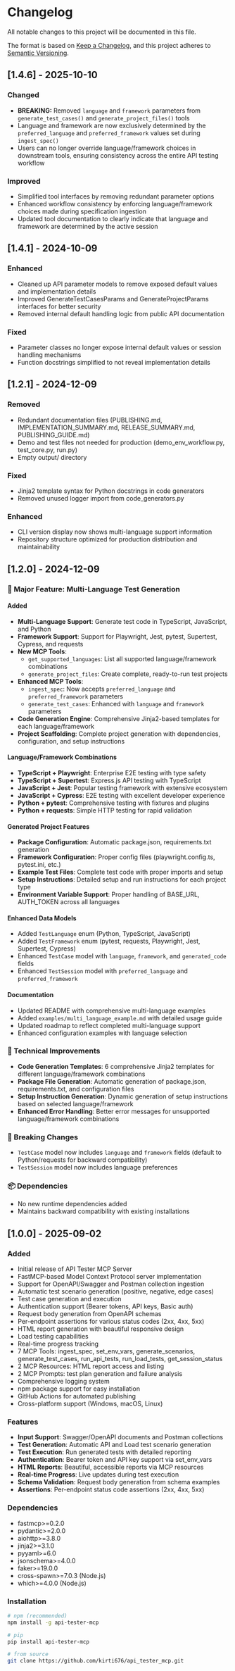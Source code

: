 # Changelog

All notable changes to this project will be documented in this file.

The format is based on [Keep a Changelog](https://keepachangelog.com/en/1.0.0/),
and this project adheres to [Semantic Versioning](https://semver.org/spec/v2.0.0.html).

## [1.4.6] - 2025-10-10

### Changed
- **BREAKING:** Removed `language` and `framework` parameters from `generate_test_cases()` and `generate_project_files()` tools
- Language and framework are now exclusively determined by the `preferred_language` and `preferred_framework` values set during `ingest_spec()`
- Users can no longer override language/framework choices in downstream tools, ensuring consistency across the entire API testing workflow

### Improved
- Simplified tool interfaces by removing redundant parameter options
- Enhanced workflow consistency by enforcing language/framework choices made during specification ingestion
- Updated tool documentation to clearly indicate that language and framework are determined by the active session

## [1.4.1] - 2024-10-09

### Enhanced
- Cleaned up API parameter models to remove exposed default values and implementation details
- Improved GenerateTestCasesParams and GenerateProjectParams interfaces for better security
- Removed internal default handling logic from public API documentation

### Fixed
- Parameter classes no longer expose internal default values or session handling mechanisms
- Function docstrings simplified to not reveal implementation details

## [1.2.1] - 2024-12-09

### Removed
- Redundant documentation files (PUBLISHING.md, IMPLEMENTATION_SUMMARY.md, RELEASE_SUMMARY.md, PUBLISHING_GUIDE.md)
- Demo and test files not needed for production (demo_env_workflow.py, test_core.py, run.py)
- Empty output/ directory

### Fixed
- Jinja2 template syntax for Python docstrings in code generators
- Removed unused logger import from code_generators.py

### Enhanced
- CLI version display now shows multi-language support information
- Repository structure optimized for production distribution and maintainability

## [1.2.0] - 2024-12-09

### 🚀 Major Feature: Multi-Language Test Generation

#### Added
- **Multi-Language Support**: Generate test code in TypeScript, JavaScript, and Python
- **Framework Support**: Support for Playwright, Jest, pytest, Supertest, Cypress, and requests
- **New MCP Tools**:
  - `get_supported_languages`: List all supported language/framework combinations
  - `generate_project_files`: Create complete, ready-to-run test projects
- **Enhanced MCP Tools**:
  - `ingest_spec`: Now accepts `preferred_language` and `preferred_framework` parameters
  - `generate_test_cases`: Enhanced with `language` and `framework` parameters
- **Code Generation Engine**: Comprehensive Jinja2-based templates for each language/framework
- **Project Scaffolding**: Complete project generation with dependencies, configuration, and setup instructions

#### Language/Framework Combinations
- **TypeScript + Playwright**: Enterprise E2E testing with type safety
- **TypeScript + Supertest**: Express.js API testing with TypeScript
- **JavaScript + Jest**: Popular testing framework with extensive ecosystem
- **JavaScript + Cypress**: E2E testing with excellent developer experience
- **Python + pytest**: Comprehensive testing with fixtures and plugins
- **Python + requests**: Simple HTTP testing for rapid validation

#### Generated Project Features
- **Package Configuration**: Automatic package.json, requirements.txt generation
- **Framework Configuration**: Proper config files (playwright.config.ts, pytest.ini, etc.)
- **Example Test Files**: Complete test code with proper imports and setup
- **Setup Instructions**: Detailed setup and run instructions for each project type
- **Environment Variable Support**: Proper handling of BASE_URL, AUTH_TOKEN across all languages

#### Enhanced Data Models
- Added `TestLanguage` enum (Python, TypeScript, JavaScript)
- Added `TestFramework` enum (pytest, requests, Playwright, Jest, Supertest, Cypress)
- Enhanced `TestCase` model with `language`, `framework`, and `generated_code` fields
- Enhanced `TestSession` model with `preferred_language` and `preferred_framework`

#### Documentation
- Updated README with comprehensive multi-language examples
- Added `examples/multi_language_example.md` with detailed usage guide
- Updated roadmap to reflect completed multi-language support
- Enhanced configuration examples with language selection

### 🔧 Technical Improvements
- **Code Generation Templates**: 6 comprehensive Jinja2 templates for different language/framework combinations
- **Package File Generation**: Automatic generation of package.json, requirements.txt, and configuration files
- **Setup Instruction Generation**: Dynamic generation of setup instructions based on selected language/framework
- **Enhanced Error Handling**: Better error messages for unsupported language/framework combinations

### 🎯 Breaking Changes
- `TestCase` model now includes `language` and `framework` fields (default to Python/requests for backward compatibility)
- `TestSession` model now includes language preferences

### 📦 Dependencies
- No new runtime dependencies added
- Maintains backward compatibility with existing installations

## [1.0.0] - 2025-09-02

### Added
- Initial release of API Tester MCP Server
- FastMCP-based Model Context Protocol server implementation
- Support for OpenAPI/Swagger and Postman collection ingestion
- Automatic test scenario generation (positive, negative, edge cases)
- Test case generation and execution
- Authentication support (Bearer tokens, API keys, Basic auth)
- Request body generation from OpenAPI schemas
- Per-endpoint assertions for various status codes (2xx, 4xx, 5xx)
- HTML report generation with beautiful responsive design
- Load testing capabilities
- Real-time progress tracking
- 7 MCP Tools: ingest_spec, set_env_vars, generate_scenarios, generate_test_cases, run_api_tests, run_load_tests, get_session_status
- 2 MCP Resources: HTML report access and listing
- 2 MCP Prompts: test plan generation and failure analysis
- Comprehensive logging system
- npm package support for easy installation
- GitHub Actions for automated publishing
- Cross-platform support (Windows, macOS, Linux)

### Features
- **Input Support**: Swagger/OpenAPI documents and Postman collections
- **Test Generation**: Automatic API and Load test scenario generation
- **Test Execution**: Run generated tests with detailed reporting
- **Authentication**: Bearer token and API key support via set_env_vars
- **HTML Reports**: Beautiful, accessible reports via MCP resources
- **Real-time Progress**: Live updates during test execution
- **Schema Validation**: Request body generation from schema examples
- **Assertions**: Per-endpoint status code assertions (2xx, 4xx, 5xx)

### Dependencies
- fastmcp>=0.2.0
- pydantic>=2.0.0
- aiohttp>=3.8.0
- jinja2>=3.1.0
- pyyaml>=6.0
- jsonschema>=4.0.0
- faker>=19.0.0
- cross-spawn>=7.0.3 (Node.js)
- which>=4.0.0 (Node.js)

### Installation
```bash
# npm (recommended)
npm install -g api-tester-mcp

# pip
pip install api-tester-mcp

# from source
git clone https://github.com/kirti676/api_tester_mcp.git
```
